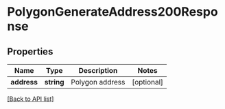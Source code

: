 # PolygonGenerateAddress200Response

## Properties

Name | Type | Description | Notes
------------ | ------------- | ------------- | -------------
**address** | **string** | Polygon address | [optional]

[[Back to API list]](../../README.md#api-endpoints)
